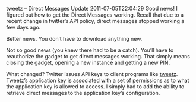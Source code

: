 tweetz &ndash; Direct Messages Update
2011-07-05T22:04:29
Good news! I figured out how to get the Direct Messages working. Recall that due to a recent change in twitter’s API policy, direct messages stopped working a few days ago.

Better news. You don’t have to download anything new.

Not so good news (you knew there had to be a catch). You’ll have to reauthorize the gadget to get direct messages working. That simply means closing the gadget, opening a new instance and getting a new PIN.

What changed? Twitter issues API keys to client programs like [tweetz](http://mike-ward.net/tweetz). Tweetz’s application key is associated with a set of permissions as to what the application key is allowed to access. I simply had to add the ability to retrieve direct messages to the application key’s configuration. 

